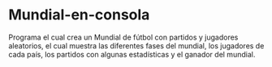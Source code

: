 # Mundial-en-consola
Programa el cual crea un Mundial de fútbol con partidos y jugadores aleatorios, el cual muestra las diferentes fases del mundial, los jugadores de cada país, los partidos con algunas estadísticas y el ganador del mundial.
